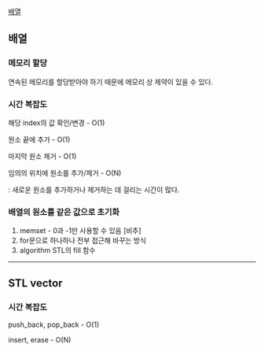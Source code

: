 [배열](https://blog.encrypted.gg/927)

## 배열

### 메모리 할당

연속된 메모리를 할당받아야 하기 때문에 메모리 상 제약이 있을 수 있다.

### 시간 복잡도

해당 index의 값 확인/변경 - O(1)

원소 끝에 추가 - O(1)

마지막 원소 제거 - O(1)

임의의 위치에 원소를 추가/제거 - O(N)

: 새로운 원소를 추가하거나 제거하는 데 걸리는 시간이 많다.

### 배열의 원소를 같은 값으로 초기화

1. memset - 0과 -1만 사용할 수 있음 [비추]
2. for문으로 하나하나 전부 접근해 바꾸는 방식
3. algorithm STL의 fill 함수

---

## STL vector

### 시간 복잡도

push_back, pop_back - O(1)

insert, erase - O(N)
